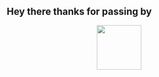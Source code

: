 <h2>Hey there thanks for passing by</h2>
<div id="header" align="center">
  <img src="https://media2.giphy.com/media/qgQUggAC3Pfv687qPC/giphy.gif?cid=ecf05e47hqr7ft8jafoy7vehvq89vptm76txjcgqs0j5rrrg&rid=giphy.gif&ct=g" width="100"/>
</div>
